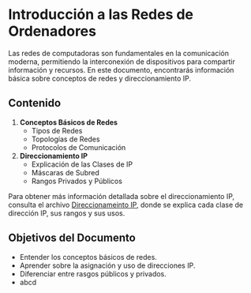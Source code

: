 # Introducción a las Redes de Ordenadores
Las redes de computadoras son fundamentales en la comunicación moderna, permitiendo la interconexión de dispositivos para compartir información y recursos. En este documento, encontrarás información básica sobre conceptos de redes y direccionamiento IP.
## Contenido 
1.  __Conceptos Básicos de Redes__
    *   Tipos de Redes
    *   Topologías de Redes
    *   Protocolos de Comunicación
2. __Direccionamiento IP__
   *    Explicación de las Clases de IP
   *    Máscaras de Subred
   *    Rangos Privados y Públicos
  
Para obtener más información detallada sobre el direccionamiento IP, consulta el archivo [Direccionameinto IP](direccionamiento_ip.md), donde se explica cada clase de dirección IP, sus rangos y sus usos.
## Objetivos del Documento
* Entender los conceptos básicos de redes.
* Aprender sobre la asignación y uso de direcciones IP.
* Diferenciar entre rasgos públicos y privados.
* abcd